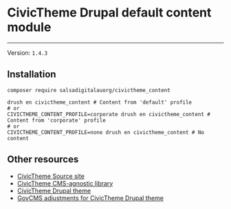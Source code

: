 # CivicTheme Drupal default content module

----

Version: `1.4.3`

## Installation

    composer require salsadigitalauorg/civictheme_content

    drush en civictheme_content # Content from 'default' profile
    # or
    CIVICTHEME_CONTENT_PROFILE=corporate drush en civictheme_content # Content from 'corporate' profile
    # or
    CIVICTHEME_CONTENT_PROFILE=none drush en civictheme_content # No content

## Other resources

- [CivicTheme Source site](https://github.com/salsadigitalauorg/civictheme_source)
- [CivicTheme CMS-agnostic library](https://github.com/salsadigitalauorg/civictheme_library)
- [CivicTheme Drupal theme](https://github.com/salsadigitalauorg/civictheme)
- [GovCMS adjustments for CivicTheme Drupal theme](https://github.com/salsadigitalauorg/civictheme_govcms)
